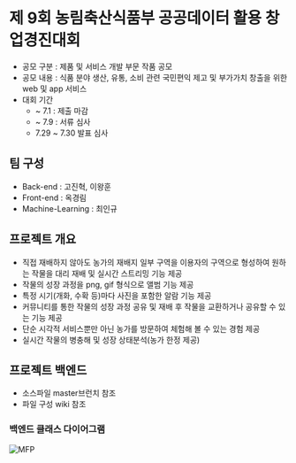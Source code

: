 # 제 9회 농림축산식품부 공공데이터 활용 창업경진대회
* 공모 구분 : 제품 및 서비스 개발 부문 작품 공모
* 공모 내용 : 식품 분야 생산, 유통, 소비 관련 국민편익 제고 및 부가가치 창출을 위한 web 및 app 서비스
* 대회 기간
    * ~ 7.1 : 제출 마감
    * ~ 7.9 : 서류 심사
    * 7.29 ~ 7.30 발표 심사
## 팀 구성
* Back-end : 고진혁, 이왕훈
* Front-end : 옥경림
* Machine-Learning : 최인규
## 프로젝트 개요
* 직접 재배하지 않아도 농가의 재배지 일부 구역을 이용자의 구역으로 형성하여 원하는 작물을 대리 재배 및 실시간 스트리밍 기능 제공
* 작물의 성장 과정을 png, gif 형식으로 앨범 기능 제공
* 특정 시기(개화, 수확 등)마다 사진을 포함한 알람 기능 제공
* 커뮤니티를 통한 작물의 성장 과정 공유 및 재배 후 작물을 교환하거나 공유할 수 있는 기능 제공
* 단순 시각적 서비스뿐만 아닌 농가를 방문하여 체험해 볼 수 있는 경험 제공
* 실시간 작물의 병충해 및 성장 상태분석(농가 한정 제공)
## 프로젝트 백엔드
* 소스파일 master브런치 참조
* 파일 구성 wiki 참조
### 백엔드 클래스 다이어그램
![MFP](https://github.com/JinhyeokKo/Project_Farm/assets/160887371/a2e121ee-707c-420f-a761-c06657db5894)
